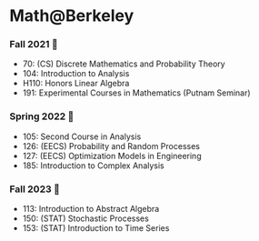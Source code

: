 # Math@Berkeley

### Fall 2021 🍂
- 70: (CS) Discrete Mathematics and Probability Theory
- 104: Introduction to Analysis
- H110: Honors Linear Algebra
- 191: Experimental Courses in Mathematics (Putnam Seminar)

### Spring 2022 🍃
- 105: Second Course in Analysis
- 126: (EECS) Probability and Random Processes
- 127: (EECS) Optimization Models in Engineering
- 185: Introduction to Complex Analysis

### Fall 2023 🍂
- 113: Introduction to Abstract Algebra
- 150: (STAT) Stochastic Processes
- 153: (STAT) Introduction to Time Series
